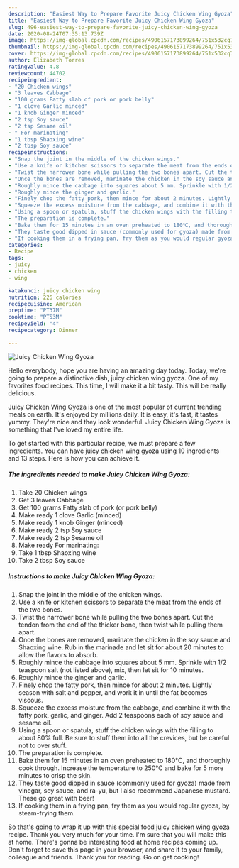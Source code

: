 ```yaml
---
description: "Easiest Way to Prepare Favorite Juicy Chicken Wing Gyoza"
title: "Easiest Way to Prepare Favorite Juicy Chicken Wing Gyoza"
slug: 496-easiest-way-to-prepare-favorite-juicy-chicken-wing-gyoza
date: 2020-08-24T07:35:13.739Z
image: https://img-global.cpcdn.com/recipes/4906157173899264/751x532cq70/juicy-chicken-wing-gyoza-recipe-main-photo.jpg
thumbnail: https://img-global.cpcdn.com/recipes/4906157173899264/751x532cq70/juicy-chicken-wing-gyoza-recipe-main-photo.jpg
cover: https://img-global.cpcdn.com/recipes/4906157173899264/751x532cq70/juicy-chicken-wing-gyoza-recipe-main-photo.jpg
author: Elizabeth Torres
ratingvalue: 4.8
reviewcount: 44702
recipeingredient:
- "20 Chicken wings"
- "3 leaves Cabbage"
- "100 grams Fatty slab of pork or pork belly"
- "1 clove Garlic minced"
- "1 knob Ginger minced"
- "2 tsp Soy sauce"
- "2 tsp Sesame oil"
- " For marinating"
- "1 tbsp Shaoxing wine"
- "2 tbsp Soy sauce"
recipeinstructions:
- "Snap the joint in the middle of the chicken wings."
- "Use a knife or kitchen scissors to separate the meat from the ends of the two bones."
- "Twist the narrower bone while pulling the two bones apart. Cut the tendon from the end of the thicker bone, then twist while pulling them apart."
- "Once the bones are removed, marinate the chicken in the soy sauce and Shaoxing wine. Rub in the marinade and let sit for about 20 minutes to allow the flavors to absorb."
- "Roughly mince the cabbage into squares about 5 mm. Sprinkle with 1/2 teaspoon salt (not listed above), mix, then let sit for 10 minutes."
- "Roughly mince the ginger and garlic."
- "Finely chop the fatty pork, then mince for about 2 minutes. Lightly season with salt and pepper, and work it in until the fat becomes viscous."
- "Squeeze the excess moisture from the cabbage, and combine it with the fatty pork, garlic, and ginger. Add 2 teaspoons each of soy sauce and sesame oil."
- "Using a spoon or spatula, stuff the chicken wings with the filling to about 80% full. Be sure to stuff them into all the crevices, but be careful not to over stuff."
- "The preparation is complete."
- "Bake them for 15 minutes in an oven preheated to 180℃, and thoroughly cook through. Increase the temperature to 250℃ and bake for 5 more minutes to crisp the skin."
- "They taste good dipped in sauce (commonly used for gyoza) made from vinegar, soy sauce, and ra-yu, but I also recommend Japanese mustard. These go great with beer!"
- "If cooking them in a frying pan, fry them as you would regular gyoza, by steam-frying them."
categories:
- Recipe
tags:
- juicy
- chicken
- wing

katakunci: juicy chicken wing 
nutrition: 226 calories
recipecuisine: American
preptime: "PT37M"
cooktime: "PT53M"
recipeyield: "4"
recipecategory: Dinner

---
```



![Juicy Chicken Wing Gyoza](https://img-global.cpcdn.com/recipes/4906157173899264/751x532cq70/juicy-chicken-wing-gyoza-recipe-main-photo.jpg)

Hello everybody, hope you are having an amazing day today. Today, we're going to prepare a distinctive dish, juicy chicken wing gyoza. One of my favorites food recipes. This time, I will make it a bit tasty. This will be really delicious.

Juicy Chicken Wing Gyoza is one of the most popular of current trending meals on earth. It's enjoyed by millions daily. It is easy, it's fast, it tastes yummy. They're nice and they look wonderful. Juicy Chicken Wing Gyoza is something that I've loved my entire life.




To get started with this particular recipe, we must prepare a few ingredients. You can have juicy chicken wing gyoza using 10 ingredients and 13 steps. Here is how you can achieve it.

<!--inarticleads1-->

##### The ingredients needed to make Juicy Chicken Wing Gyoza:

1. Take 20 Chicken wings
1. Get 3 leaves Cabbage
1. Get 100 grams Fatty slab of pork (or pork belly)
1. Make ready 1 clove Garlic (minced)
1. Make ready 1 knob Ginger (minced)
1. Make ready 2 tsp Soy sauce
1. Make ready 2 tsp Sesame oil
1. Make ready  For marinating:
1. Take 1 tbsp Shaoxing wine
1. Take 2 tbsp Soy sauce




<!--inarticleads2-->

##### Instructions to make Juicy Chicken Wing Gyoza:

1. Snap the joint in the middle of the chicken wings.
1. Use a knife or kitchen scissors to separate the meat from the ends of the two bones.
1. Twist the narrower bone while pulling the two bones apart. Cut the tendon from the end of the thicker bone, then twist while pulling them apart.
1. Once the bones are removed, marinate the chicken in the soy sauce and Shaoxing wine. Rub in the marinade and let sit for about 20 minutes to allow the flavors to absorb.
1. Roughly mince the cabbage into squares about 5 mm. Sprinkle with 1/2 teaspoon salt (not listed above), mix, then let sit for 10 minutes.
1. Roughly mince the ginger and garlic.
1. Finely chop the fatty pork, then mince for about 2 minutes. Lightly season with salt and pepper, and work it in until the fat becomes viscous.
1. Squeeze the excess moisture from the cabbage, and combine it with the fatty pork, garlic, and ginger. Add 2 teaspoons each of soy sauce and sesame oil.
1. Using a spoon or spatula, stuff the chicken wings with the filling to about 80% full. Be sure to stuff them into all the crevices, but be careful not to over stuff.
1. The preparation is complete.
1. Bake them for 15 minutes in an oven preheated to 180℃, and thoroughly cook through. Increase the temperature to 250℃ and bake for 5 more minutes to crisp the skin.
1. They taste good dipped in sauce (commonly used for gyoza) made from vinegar, soy sauce, and ra-yu, but I also recommend Japanese mustard. These go great with beer!
1. If cooking them in a frying pan, fry them as you would regular gyoza, by steam-frying them.




So that's going to wrap it up with this special food juicy chicken wing gyoza recipe. Thank you very much for your time. I'm sure that you will make this at home. There's gonna be interesting food at home recipes coming up. Don't forget to save this page in your browser, and share it to your family, colleague and friends. Thank you for reading. Go on get cooking!
